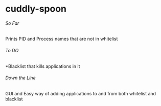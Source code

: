 # cuddly-spoon

######    So Far   #####
Prints PID and Process names that are not in whitelist



######    To DO   #####

*Blacklist that kills applications in it





######    Down the Line   #####

GUI and Easy way of adding applications to and from both whitelist and blacklist
